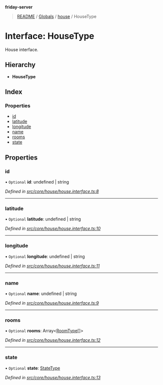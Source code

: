**friday-server**

> [README](../README.md) / [Globals](../globals.md) / [house](../modules/house.md) / HouseType

# Interface: HouseType

House interface.

## Hierarchy

* **HouseType**

## Index

### Properties

* [id](house.housetype.md#id)
* [latitude](house.housetype.md#latitude)
* [longitude](house.housetype.md#longitude)
* [name](house.housetype.md#name)
* [rooms](house.housetype.md#rooms)
* [state](house.housetype.md#state)

## Properties

### id

• `Optional` **id**: undefined \| string

*Defined in [src/core/house/house.interface.ts:8](https://github.com/friday-ai/friday/blob/cd1d9b5/server/src/core/house/house.interface.ts#L8)*

___

### latitude

• `Optional` **latitude**: undefined \| string

*Defined in [src/core/house/house.interface.ts:10](https://github.com/friday-ai/friday/blob/cd1d9b5/server/src/core/house/house.interface.ts#L10)*

___

### longitude

• `Optional` **longitude**: undefined \| string

*Defined in [src/core/house/house.interface.ts:11](https://github.com/friday-ai/friday/blob/cd1d9b5/server/src/core/house/house.interface.ts#L11)*

___

### name

• `Optional` **name**: undefined \| string

*Defined in [src/core/house/house.interface.ts:9](https://github.com/friday-ai/friday/blob/cd1d9b5/server/src/core/house/house.interface.ts#L9)*

___

### rooms

• `Optional` **rooms**: Array\<[RoomType](room.roomtype.md)[]>

*Defined in [src/core/house/house.interface.ts:12](https://github.com/friday-ai/friday/blob/cd1d9b5/server/src/core/house/house.interface.ts#L12)*

___

### state

• `Optional` **state**: [StateType](state.statetype.md)

*Defined in [src/core/house/house.interface.ts:13](https://github.com/friday-ai/friday/blob/cd1d9b5/server/src/core/house/house.interface.ts#L13)*

